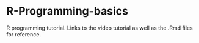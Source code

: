 R-Programming-basics
====================

R programming tutorial. Links to the video tutorial as well as the .Rmd files for reference.
